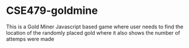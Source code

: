 # CSE479-goldmine
This is a Gold Miner Javascript based game where user needs to find the location of the randomly placed gold where it also shows the number of attemps were made
